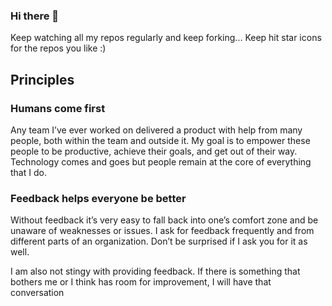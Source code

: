 ### Hi there 👋

Keep watching all my repos regularly and keep forking... Keep hit star icons for the repos you like :)

## Principles
### Humans come first
Any team I’ve ever worked on delivered a product with help from many people, both within the team and outside it. My goal is to empower these people to be productive, achieve their goals, and get out of their way. Technology comes and goes but people remain at the core of everything that I do.

### Feedback helps everyone be better
Without feedback it’s very easy to fall back into one’s comfort zone and be unaware of weaknesses or issues. I ask for feedback frequently and from different parts of an organization. Don’t be surprised if I ask you for it as well.

I am also not stingy with providing feedback. If there is something that bothers me or I think has room for improvement, I will have that conversation
